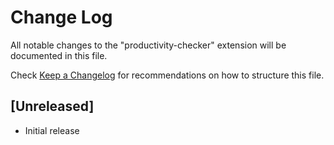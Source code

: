 # Change Log

All notable changes to the "productivity-checker" extension will be documented in this file.

Check [Keep a Changelog](http://keepachangelog.com/) for recommendations on how to structure this file.

## [Unreleased]

- Initial release